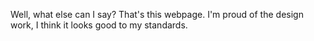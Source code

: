 Well, what else can I say? That's this webpage. I'm proud of the design work, I think it looks good to my standards.